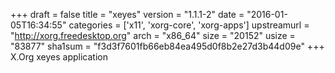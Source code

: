 +++
draft = false
title = "xeyes"
version = "1.1.1-2"
date = "2016-01-05T16:34:55"
categories = ['x11', 'xorg-core', 'xorg-apps']
upstreamurl = "http://xorg.freedesktop.org"
arch = "x86_64"
size = "20152"
usize = "83877"
sha1sum = "f3d3f7601fb66eb84ea495d0f8b2e27d3b44d09e"
+++
X.Org xeyes application